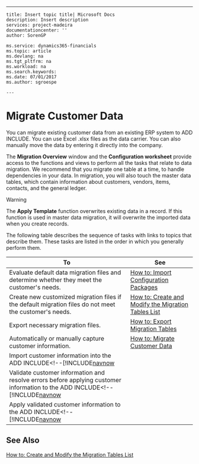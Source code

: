 ---
    title: Insert topic title| Microsoft Docs
    description: Insert description
    services: project-madeira
    documentationcenter: ''
    author: SorenGP

    ms.service: dynamics365-financials
    ms.topic: article
    ms.devlang: na
    ms.tgt_pltfrm: na
    ms.workload: na
    ms.search.keywords:
    ms.date: 07/01/2017
    ms.author: sgroespe

    ---
# Migrate Customer Data
You can migrate existing customer data from an existing ERP system to ADD INCLUDE<!--[!INCLUDE[navnow](../../includes/rimlong_md.md)]-->. You can use Excel .xlsx files as the data carrier. You can also manually move the data by entering it directly into the company.  
  
 The **Migration Overview** window and the **Configuration worksheet** provide access to the functions and views to perform all the tasks that relate to data migration. We recommend that you migrate one table at a time, to handle dependencies in your data. In migration, you will also touch the master data tables, which contain information about customers, vendors, items, contacts, and the general ledger.  
  
> [!WARNING]  
>  The **Apply Template** function overwrites existing data in a record. If this function is used in master data migration, it will overwrite the imported data when you create records.  
  
 The following table describes the sequence of tasks with links to topics that describe them. These tasks are listed in the order in which you generally perform them.  
  
|**To**|**See**|  
|------------|-------------|  
|Evaluate default data migration files and determine whether they meet the customer's needs.|[How to: Import Configuration Packages](../FullExperience/how-to-import-configuration-packages.md)|  
|Create new customized migration files if the default migration files do not meet the customer's needs.|[How to: Create and Modify the Migration Tables List](../FullExperience/how-to-create-and-modify-the-migration-tables-list.md)|  
|Export necessary migration files.|[How to: Export Migration Tables](../FullExperience/how-to-export-migration-tables.md)|  
|Automatically or manually capture customer information.|[How to: Migrate Customer Data](../FullExperience/how-to-migrate-customer-data.md)|  
|Import customer information into the ADD INCLUDE<!--[!INCLUDE[navnow](../../includes/how-to-import-customer-data.md)|  
|Validate customer information and resolve errors before applying customer information to the ADD INCLUDE<!--[!INCLUDE[navnow](../../includes/how-to-validate-customer-data.md)|  
|Apply validated customer information to the ADD INCLUDE<!--[!INCLUDE[navnow](../../includes/how-to-apply-customer-data.md)|  
  
## See Also  
 [How to: Create and Modify the Migration Tables List](../FullExperience/how-to-create-and-modify-the-migration-tables-list.md)